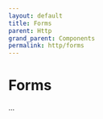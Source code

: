 ```yaml
---
layout: default
title: Forms
parent: Http
grand_parent: Components
permalink: http/forms
---
```




# Forms

...
